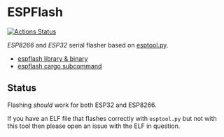 # ESPFlash
[![Actions Status](https://github.com/esp-rs/espflash/workflows/CI/badge.svg)](https://github.com/marcelbuesing/espflash/actions?query=workflow%3A"CI")

_ESP8266_ and _ESP32_ serial flasher based on [esptool.py](https://github.com/espressif/esptool).

* [espflash library & binary](https://github.com/icewind1991/espflash/tree/master/espflash)
* [espflash cargo subcommand](https://github.com/icewind1991/espflash/tree/master/cargo-espflash)

## Status

Flashing _should_ work for both ESP32 and ESP8266.

If you have an ELF file that flashes correctly with `esptool.py` but not with this tool then please open an issue with the ELF in question.
